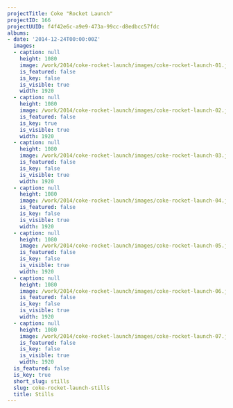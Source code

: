 ```yaml
---
projectTitle: Coke "Rocket Launch"
projectID: 166
projectUUID: f4f42e6c-a9e9-473a-99cc-d8edbcc57fdc
albums:
- date: '2014-12-24T00:00:00Z'
  images:
  - caption: null
    height: 1080
    image: /work/2014/coke-rocket-launch/images/coke-rocket-launch-01.jpg
    is_featured: false
    is_key: false
    is_visible: true
    width: 1920
  - caption: null
    height: 1080
    image: /work/2014/coke-rocket-launch/images/coke-rocket-launch-02.jpg
    is_featured: false
    is_key: true
    is_visible: true
    width: 1920
  - caption: null
    height: 1080
    image: /work/2014/coke-rocket-launch/images/coke-rocket-launch-03.jpg
    is_featured: false
    is_key: false
    is_visible: true
    width: 1920
  - caption: null
    height: 1080
    image: /work/2014/coke-rocket-launch/images/coke-rocket-launch-04.jpg
    is_featured: false
    is_key: false
    is_visible: true
    width: 1920
  - caption: null
    height: 1080
    image: /work/2014/coke-rocket-launch/images/coke-rocket-launch-05.jpg
    is_featured: false
    is_key: false
    is_visible: true
    width: 1920
  - caption: null
    height: 1080
    image: /work/2014/coke-rocket-launch/images/coke-rocket-launch-06.jpg
    is_featured: false
    is_key: false
    is_visible: true
    width: 1920
  - caption: null
    height: 1080
    image: /work/2014/coke-rocket-launch/images/coke-rocket-launch-07.jpg
    is_featured: false
    is_key: false
    is_visible: true
    width: 1920
  is_featured: false
  is_key: true
  short_slug: stills
  slug: coke-rocket-launch-stills
  title: Stills
---
```

